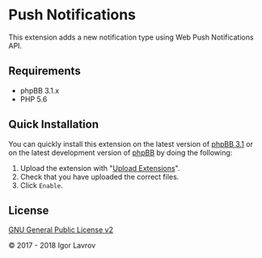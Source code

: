 Push Notifications
==================
This extension adds a new notification type using Web Push Notifications API.

## Requirements
* phpBB 3.1.x
* PHP 5.6

## Quick Installation
You can quickly install this extension on the latest version of [phpBB 3.1](https://www.phpbb.com/downloads/) or on the latest development version of [phpBB](https://github.com/phpbb/phpbb) by doing the following:

1. Upload the extension with "[Upload Extensions](https://github.com/BoardTools/upload)".
2. Check that you have uploaded the correct files.
3. Click `Enable`.

## License
[GNU General Public License v2](http://opensource.org/licenses/GPL-2.0)

© 2017 - 2018 Igor Lavrov
